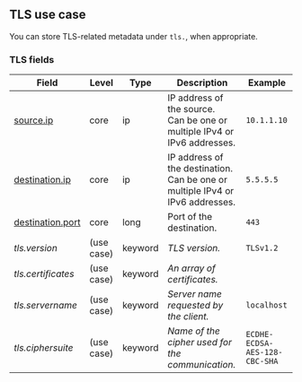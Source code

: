 ## TLS use case

You can store TLS-related metadata under `tls.`, when appropriate.


### <a name="tls"></a> TLS fields


| Field  | Level  | Type  | Description  | Example  |
|---|---|---|---|---|
| [source.ip](https://github.com/elastic/ecs#source.ip)  | core | ip | IP address of the source.<br/>Can be one or multiple IPv4 or IPv6 addresses. | `10.1.1.10` |
| [destination.ip](https://github.com/elastic/ecs#destination.ip)  | core | ip | IP address of the destination.<br/>Can be one or multiple IPv4 or IPv6 addresses. | `5.5.5.5` |
| [destination.port](https://github.com/elastic/ecs#destination.port)  | core | long | Port of the destination. | `443` |
| <a name="tls.version"></a>*tls.version* | (use case) | keyword | *TLS version.* | `TLSv1.2` |
| <a name="tls.certificates"></a>*tls.certificates* | (use case) | keyword | *An array of certificates.* |  |
| <a name="tls.servername"></a>*tls.servername* | (use case) | keyword | *Server name requested by the client.* | `localhost` |
| <a name="tls.ciphersuite"></a>*tls.ciphersuite* | (use case) | keyword | *Name of the cipher used for the communication.* | `ECDHE-ECDSA-AES-128-CBC-SHA` |



